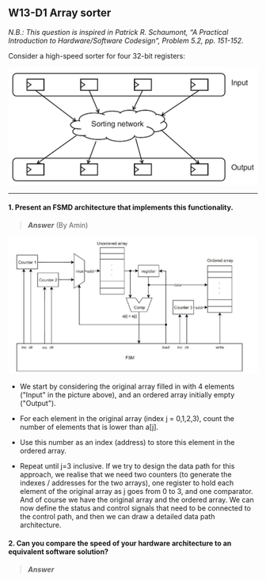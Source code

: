 ## W13-D1 Array sorter

*N.B.: This question is inspired in Patrick R. Schaumont, “A Practical Introduction to Hardware/Software Codesign“, Problem 5.2, pp. 151-152.*

Consider a high-speed sorter for four 32-bit registers:

<img src="/Resources/images/w13d1.png" width="600">

-----

#### 1. Present an FSMD architecture that implements this functionality.

>***Answer*** (By Amin)

<img src="/Resources/images/w13d1_solution.png" width="720">

- We start by considering the original array filled in with 4 elements ("Input" in the picture above), and an ordered array initially empty ("Output").

- For each element in the original array (index j = 0,1,2,3), count the number of elements that is lower than a[j].

- Use this number as an index (address) to store this element in the ordered array.

- Repeat until j=3 inclusive. If we try to design the data path for this approach, we realise that we need two counters (to generate the indexes / addresses for the two arrays), one register to hold each element of the original array as j goes from 0 to 3, and one comparator. And of course we have the original array and the ordered array. We can now define the status and control signals that need to be connected to the control path, and then we can draw a detailed data path architecture.

#### 2. Can you compare the speed of your hardware architecture to an equivalent software solution?

>***Answer***
